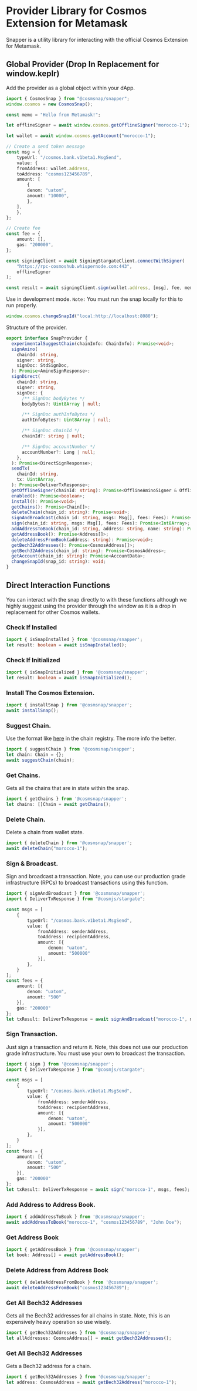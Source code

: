 # Provider Library for Cosmos Extension for Metamask
Snapper is a utility library for interacting with the official Cosmos Extension for Metamask.

## Global Provider (Drop In Replacement for window.keplr)
Add the provider as a global object within your dApp.
```typescript
import { CosmosSnap } from "@cosmsnap/snapper";
window.cosmos = new CosmosSnap();

const memo = "Hello from Metamask!";

let offlineSigner = await window.cosmos.getOfflineSigner("morocco-1");

let wallet = await window.cosmos.getAccount("morocco-1");

// Create a send token message
const msg = {
    typeUrl: "/cosmos.bank.v1beta1.MsgSend",
    value: {
    fromAddress: wallet.address,
    toAddress: "cosmos123456789",
    amount: [
        {
        denom: "uatom",
        amount: "10000",
        },
    ],
    },
};

// Create fee
const fee = {
    amount: [],
    gas: "200000",
};

const signingClient = await SigningStargateClient.connectWithSigner(
    "https://rpc-cosmoshub.whispernode.com:443",
    offlineSigner
);

const result = await signingClient.sign(wallet.address, [msg], fee, memo);
```

Use in development mode.
`Note:` You must run the snap locally for this to run properly.
```typescript
window.cosmos.changeSnapId("local:http://localhost:8080");
```

Structure of the provider.
```typescript
export interface SnapProvider {
  experimentalSuggestChain(chainInfo: ChainInfo): Promise<void>;
  signAmino(
    chainId: string,
    signer: string,
    signDoc: StdSignDoc,
  ): Promise<AminoSignResponse>;
  signDirect(
    chainId: string,
    signer: string,
    signDoc: {
      /** SignDoc bodyBytes */
      bodyBytes?: Uint8Array | null;

      /** SignDoc authInfoBytes */
      authInfoBytes?: Uint8Array | null;

      /** SignDoc chainId */
      chainId?: string | null;

      /** SignDoc accountNumber */
      accountNumber?: Long | null;
    },
  ): Promise<DirectSignResponse>;
  sendTx(
    chainId: string,
    tx: Uint8Array,
  ): Promise<DeliverTxResponse>;
  getOfflineSigner(chainId: string): Promise<OfflineAminoSigner & OfflineDirectSigner>;
  enabled(): Promise<boolean>;
  install(): Promise<void>;
  getChains(): Promise<Chain[]>;
  deleteChain(chain_id: string): Promise<void>;
  signAndBroadcast(chain_id: string, msgs: Msg[], fees: Fees): Promise<DeliverTxResponse>;
  sign(chain_id: string, msgs: Msg[], fees: Fees): Promise<Int8Array>;
  addAddressToBook(chain_id: string, address: string, name: string): Promise<void>;
  getAddressBook(): Promise<Address[]>;
  deleteAddressFromBook(address: string): Promise<void>;
  getBech32Addresses(): Promise<CosmosAddress[]>;
  getBech32Address(chain_id: string): Promise<CosmosAddress>;
  getAccount(chain_id: string): Promise<AccountData>;
  changeSnapId(snap_id: string): void;
}
```
## Direct Interaction Functions
You can interact with the snap directly to with these functions although we highly suggest using the provider through the window as it is a drop in replacement for other Cosmos wallets.

### Check If Installed
```typescript
import { isSnapInstalled } from '@cosmsnap/snapper';
let result: boolean = await isSnapInstalled();
```

### Check If Initialized
```typescript
import { isSnapInitialized } from '@cosmsnap/snapper';
let result: boolean = await isSnapInitialized();
```

### Install The Cosmos Extension.
```typescript
import { installSnap } from '@cosmsnap/snapper';
await installSnap();
```

### Suggest Chain.
Use the format like [here](https://github.com/cosmos/chain-registry/blob/master/agoric/chain.json) in the chain registry. The more info the better.
```typescript
import { suggestChain } from '@cosmsnap/snapper';
let chain: Chain = {};
await suggestChain(chain);
```

### Get Chains.
Gets all the chains that are in state within the snap.
```typescript
import { getChains } from '@cosmsnap/snapper';
let chains: []Chain = await getChains();
```

### Delete Chain.
Delete a chain from wallet state.
```typescript
import { deleteChain } from '@cosmsnap/snapper';
await deleteChain("morocco-1");
```

### Sign & Broadcast.
Sign and broadcast a transaction. Note, you can use our production grade infrastructure (RPCs) to broadcast transactions using this function.
```typescript
import { signAndBroadcast } from '@cosmsnap/snapper';
import { DeliverTxResponse } from "@cosmjs/stargate";

const msgs = [
    {
        typeUrl: "/cosmos.bank.v1beta1.MsgSend",
        value: {
            fromAddress: senderAddress,
            toAddress: recipientAddress,
            amount: [{
                denom: "uatom",
                amount: "500000"
            }],
        },
    }
];
const fees = {
    amount: [{
        denom: "uatom",
        amount: "500"
    }],
    gas: "200000"
};
let txResult: DeliverTxResponse = await signAndBroadcast("morocco-1", msgs, fees);
```

### Sign Transaction.
Just sign a transaction and return it. Note, this does not use our production grade infrastructure. You must use your own to broadcast the transaction.
```typescript
import { sign } from '@cosmsnap/snapper';
import { DeliverTxResponse } from "@cosmjs/stargate";

const msgs = [
    {
        typeUrl: "/cosmos.bank.v1beta1.MsgSend",
        value: {
            fromAddress: senderAddress,
            toAddress: recipientAddress,
            amount: [{
                denom: "uatom",
                amount: "500000"
            }],
        },
    }
];
const fees = {
    amount: [{
        denom: "uatom",
        amount: "500"
    }],
    gas: "200000"
};
let txResult: DeliverTxResponse = await sign("morocco-1", msgs, fees);
```

### Add Address to Address Book.
```typescript
import { addAddressToBook } from '@cosmsnap/snapper';
await addAddressToBook("morocco-1", "cosmos123456789", "John Doe");
```

### Get Address Book
```typescript
import { getAddressBook } from '@cosmsnap/snapper';
let book: Address[] = await getAddressBook();
```

### Delete Address from Address Book
```typescript
import { deleteAddressFromBook } from '@cosmsnap/snapper';
await deleteAddressFromBook("cosmos123456789");
```

### Get All Bech32 Addresses
Gets all the Bech32 addresses for all chains in state. Note, this is an expensively heavy operation so use wisely.
```typescript
import { getBech32Addresses } from '@cosmsnap/snapper';
let allAddresses: CosmosAddress[] = await getBech32Addresses();
```

### Get All Bech32 Addresses
Gets a Bech32 address for a chain.
```typescript
import { getBech32Addresses } from '@cosmsnap/snapper';
let address: CosmosAddress = await getBech32Address("morocco-1");
```